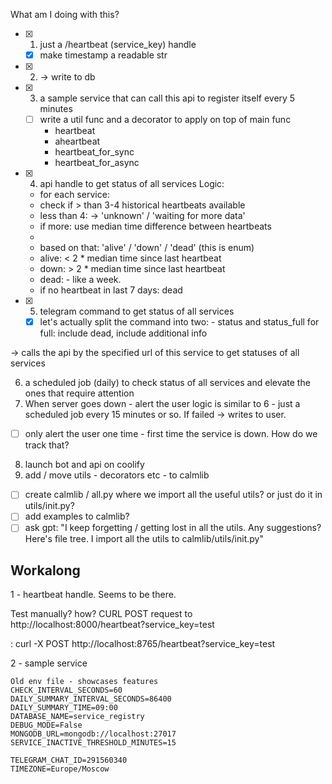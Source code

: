 What am I doing with this?

- [x] 1) just a /heartbeat (service_key) handle
  - [x] make timestamp a readable str
- [x] 2) -> write to db

- [x] 3) a sample service that can call this api to register itself every 5 minutes
  - [ ] write a util func and a decorator to apply on top of main func
    - heartbeat
    - aheartbeat
    - heartbeat_for_sync
    - heartbeat_for_async

- [x] 4) api handle to get status of all services
  Logic:
  - for each service:
  - check if > than 3-4 historical heartbeats available
  - less than 4: -> 'unknown' / 'waiting for more data' 
  - if more: use median time difference between heartbeats 
  - 
  - based on that: 'alive' / 'down' / 'dead' (this is enum)
  - alive: < 2 * median time since last heartbeat
  - down: > 2 * median time since last heartbeat
  - dead: - like a week.
  - if no heartbeat in last 7 days: dead

-[x] 5) telegram command to get status of all services
  - [x] let's actually split the command into two: - status and status_full 
  for full: include dead, include additional info

-> calls the api by the specified url of this service to get statuses of all services

6) a scheduled job (daily) to check status of all services and elevate the ones that require attention
7) When server goes down - alert the user
logic is similar to 6 - just a scheduled job every 15 minutes or so. If failed -> writes to user.
- [ ] only alert the user one time - first time the service is down. How do we track that?

8) launch bot and api on coolify
9) add / move utils - decorators etc - to calmlib
 - [ ] create calmlib / all.py where we import all the useful utils? or just do it in utils/init.py?
 - [ ] add examples to calmlib? 
 - [ ] ask gpt: "I keep forgetting / getting lost in all the utils. Any suggestions? Here's file tree. I import all the utils to calmlib/utils/init.py"

## Workalong

1 - heartbeat handle.
Seems to be there.

Test manually? how? CURL POST request to http://localhost:8000/heartbeat?service_key=test

: curl -X POST http://localhost:8765/heartbeat?service_key=test


2 - sample service

```
Old env file - showcases features
CHECK_INTERVAL_SECONDS=60
DAILY_SUMMARY_INTERVAL_SECONDS=86400
DAILY_SUMMARY_TIME=09:00
DATABASE_NAME=service_registry
DEBUG_MODE=False
MONGODB_URL=mongodb://localhost:27017
SERVICE_INACTIVE_THRESHOLD_MINUTES=15

TELEGRAM_CHAT_ID=291560340
TIMEZONE=Europe/Moscow
```